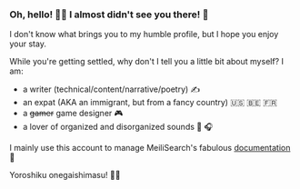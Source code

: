 ### Oh, hello! :raising_hand_man: I almost didn't see you there! :see_no_evil:

I don't know what brings you to my humble profile, but I hope you enjoy your stay.

While you're getting settled, why don't I tell you a little bit about myself? I am:

- a writer (technical/content/narrative/poetry) :writing_hand:
- an expat (AKA an immigrant, but from a fancy country) 🇺🇸 🇧🇪 🇫🇷
- a ~~gamer~~ game designer :video_game:
- a lover of organized and disorganized sounds :drum: :headphones:

I mainly use this account to manage MeiliSearch's fabulous [documentation](https://github.com/meilisearch/documentation) :book:

Yoroshiku onegaishimasu! :bowing_man:
<!--
**react-learner/react-learner** is a ✨ _special_ ✨ repository because its `README.md` (this file) appears on your GitHub profile.

Here are some ideas to get you started:

- 🔭 I’m currently working on ...
- 🌱 I’m currently learning ...
- 👯 I’m looking to collaborate on ...
- 🤔 I’m looking for help with ...
- 💬 Ask me about ...
- 📫 How to reach me: ...
- 😄 Pronouns: ...
- ⚡ Fun fact: ...
-->

